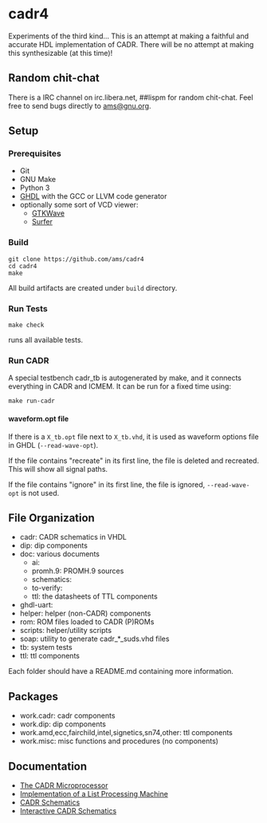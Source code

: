 # cadr4

Experiments of the third kind...  This is an attempt at making a
faithful and accurate HDL implementation of CADR.  There will be no
attempt at making this synthesizable (at this time)!

## Random chit-chat

There is a IRC channel on irc.libera.net, ##lispm for random
chit-chat.  Feel free to send bugs directly to ams@gnu.org.

## Setup

### Prerequisites

- Git
- GNU Make
- Python 3
- [GHDL](http://ghdl.free.fr/) with the GCC or LLVM code generator
- optionally some sort of VCD viewer:
  - [GTKWave](https://gtkwave.sourceforge.net/)
  - [Surfer](https://surfer-project.org)

### Build

```
git clone https://github.com/ams/cadr4
cd cadr4
make
```

All build artifacts are created under `build` directory.

### Run Tests

```
make check
```

runs all available tests.

### Run CADR

A special testbench cadr_tb is autogenerated by make, and it connects everything in CADR and ICMEM. It can be run for a fixed time using:

```
make run-cadr
```

#### waveform.opt file

If there is a `X_tb.opt` file next to `X_tb.vhd`, it is used as waveform options file in GHDL (`--read-wave-opt`).

If the file contains "recreate" in its first line, the file is deleted and recreated. This will show all signal paths.

If the file contains "ignore" in its first line, the file is ignored, `--read-wave-opt` is not used.

## File Organization

- cadr: CADR schematics in VHDL
- dip: dip components
- doc: various documents
  - ai:
  - promh.9: PROMH.9 sources
  - schematics:
  - to-verify:
  - ttl: the datasheets of TTL components
- ghdl-uart:
- helper: helper (non-CADR) components
- rom: ROM files loaded to CADR (P)ROMs
- scripts: helper/utility scripts
- soap: utility to generate cadr_*_suds.vhd files
- tb: system tests
- ttl: ttl components

Each folder should have a README.md containing more information.

## Packages

- work.cadr: cadr components
- work.dip: dip components
- work.amd,ecc,fairchild,intel,signetics,sn74,other: ttl components
- work.misc: misc functions and procedures (no components)

## Documentation

- [The CADR Microprocessor](https://tumbleweed.nu/r/lm-3/uv/cadr.html)
- [Implementation of a List Processing Machine](https://tumbleweed.nu/r/lm-3/uv/knight-thesis.html)
- [CADR Schematics](https://tumbleweed.nu/lm-3/schematics.html)
- [Interactive CADR Schematics](https://www.nexoid.at/cadr/clock1.html)
